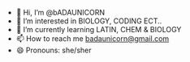 - 👋 Hi, I’m @bADAUNICORN
- 👀 I’m interested in BIOLOGY, CODING ECT..
- 🌱 I’m currently learning LATIN, CHEM & BIOLOGY
- 📫 How to reach me badaunicorn@gmail.com
- 😄 Pronouns: she/sher
